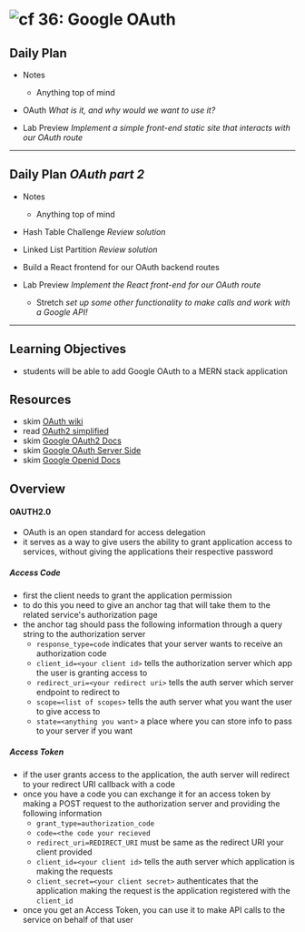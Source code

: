 ![cf](http://i.imgur.com/7v5ASc8.png) 36: Google OAuth
====

## Daily Plan
* Notes
  - Anything top of mind

* OAuth _What is it, and why would we want to use it?_
* Lab Preview _Implement a simple front-end static site that interacts with our OAuth route_

----

## Daily Plan _OAuth part 2_
* Notes
  - Anything top of mind

* Hash Table Challenge _Review solution_
* Linked List Partition _Review solution_
* Build a React frontend for our OAuth backend routes

* Lab Preview _Implement the React front-end for our OAuth route_
  - Stretch _set up some other functionality to make calls and work with a Google API!_

----

## Learning Objectives
* students will be able to add Google OAuth to a MERN stack application

## Resources
* skim [OAuth wiki](https://en.wikipedia.org/wiki/OAuth)
* read [OAuth2 simplified](https://aaronparecki.com/oauth-2-simplified/)
* skim [Google OAuth2 Docs](https://developers.google.com/identity/protocols/OAuth2)
* skim [Google OAuth Server Side](https://developers.google.com/identity/protocols/OAuth2WebServer)
* skim [Google Openid Docs](https://developers.google.com/identity/protocols/OpenIDConnect)

## Overview
#### OAUTH2.0
* OAuth is an open standard for access delegation
* it serves as a way to give users the ability to grant application access to services, without giving the applications their respective password

##### Access Code
* first the client needs to grant the application permission
* to do this you need to give an anchor tag that will take them to the related service's authorization page
* the anchor tag should pass the following information through a query string to the authorization server
  * `response_type=code` indicates that your server wants to receive an authorization code
  * `client_id=<your client id>` tells the authorization server which app the user is granting access to
  * `redirect_uri=<your redirect uri>` tells the auth server which server endpoint to redirect to
  * `scope=<list of scopes>` tells the auth server what you want the user to give access to
  * `state=<anything you want>` a place where you can store info to pass to your server if you want

##### Access Token
* if the user grants access to the application, the auth server will redirect to your redirect URI callback with a code
* once you have a code you can exchange it for an access token by making a POST request to the authorization server and providing the following information
  * `grant_type=authorization_code`
  * `code=<the code your recieved`
  * `redirect_uri=REDIRECT_URI` must be same as the redirect URI your client provided
  * `client_id=<your client id>` tells the auth server which application is making the requests
  * `client_secret=<your client secret>` authenticates that the application making the request is the application registered with the `client_id`
* once you get an Access Token, you can use it to make API calls to the service on behalf of that user
